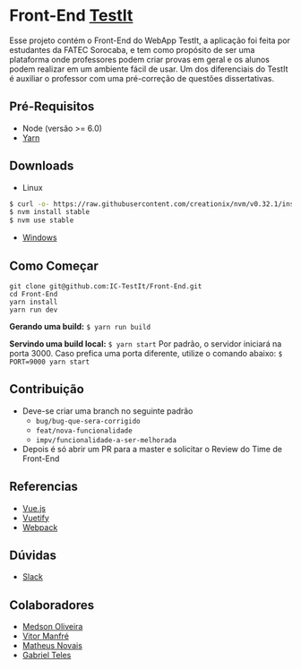 # Front-End [TestIt](http://testitapp.herokuapp.com/#/)

Esse projeto contém o Front-End do WebApp TestIt, a aplicação foi feita por estudantes da FATEC Sorocaba, e tem como propósito de ser uma plataforma onde professores podem criar provas em geral e os alunos podem realizar em um ambiente fácil de usar. Um dos diferenciais do TestIt é auxiliar o professor com uma pré-correção de questões dissertativas.

## Pré-Requisitos

* Node (versão >= 6.0)
* [Yarn](https://yarnpkg.com/lang/en/docs/install/)

## Downloads

* Linux
```bash
$ curl -o- https://raw.githubusercontent.com/creationix/nvm/v0.32.1/install.sh | bash
$ nvm install stable
$ nvm use stable
```
* [Windows](https://github.com/coreybutler/nvm-windows/releases)


## Como Começar

```
git clone git@github.com:IC-TestIt/Front-End.git
cd Front-End
yarn install
yarn run dev
````

**Gerando uma build:**
`$ yarn run build`

**Servindo uma build local:**
`$ yarn start`
Por padrão, o servidor iniciará na porta 3000. Caso prefica uma porta diferente, utilize o comando abaixo:
`$ PORT=9000 yarn start`

## Contribuição

* Deve-se criar uma branch no seguinte padrão
    * `bug/bug-que-sera-corrigido`
    * `feat/nova-funcionalidade`
    * `impv/funcionalidade-a-ser-melhorada`
* Depois é só abrir um PR para a master e solicitar o Review do Time de Front-End

## Referencias

* [Vue.js](https://vuejs.org/)
* [Vuetify](https://vuetifyjs.com/vuetify/quick-start)
* [Webpack](https://webpack.js.org/)

## Dúvidas

* [Slack](https://join.slack.com/t/ic-testit/shared_invite/enQtMjUzMDU3MzgwMDIwLTI0NGNiYzgxMDEwYzQ5MjBkODcxZDg0MTcyZGFlMWQzYTUyMWJmNmJlZWU2OTFkYjBjNGU2MTIwMDJmOTI0ZDQ)

## Colaboradores

* [Medson Oliveira](http://github.com/medson10)
* [Vitor Manfré](http://github.com/vitormdias)
* [Matheus Novais](https://github.com/matheusnovais95)
* [Gabriel Teles](https://github.com/gabteles)
